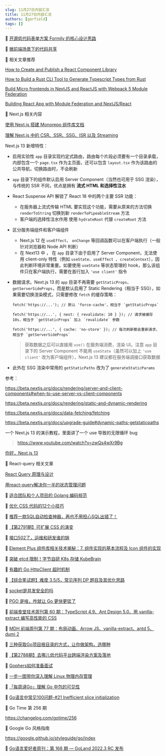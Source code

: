 ```yaml
---
slug: 11月27日内容汇总
title: 11月27日内容汇总
authors: [garfield]
tags: []
---
```


📒 [开源低代码表单方案 Formily 的核心设计思路](https://mp.weixin.qq.com/s/2My8UeAgH9PXRJ5iDAkQJA)

📒 [微前端场景下的代码共享](https://mp.weixin.qq.com/s/OSqCRM3gU9QfAVJOaQyS-Q)

📒 相关文章推荐

[How to Create and Publish a React Component Library](https://dev.to/alexeagleson/how-to-create-and-publish-a-react-component-library-2oe)

[How to Build a Rust CLI Tool to Generate Typescript Types from Rust](https://dev.to/alexeagleson/how-to-build-a-rust-cli-tool-to-generate-typescript-types-from-rust-20cm)

[Build Micro frontends in NextJS and ReactJS with Webpack 5 Module Federation](https://medium.com/a-layman/build-micro-frontends-in-nextjs-and-reactjs-with-webpack-5-module-federation-e142ad76f48c)

[Building React App with Module Federation and NextJS/React](https://dev.to/omher/building-react-app-with-module-federation-and-nextjsreact-1pkh)

📒 Next.js 相关内容

[使用 Next.js 搭建 Monorepo 组件库文档](https://juejin.cn/post/7168885699507126303)

[理解 Next.js 中的 CSR、SSR、SSG、ISR 以及 Streaming](https://juejin.cn/post/7162775935828115469)

Next.js 13 新增特性：

- 启用实验性 `app` 目录实现约定式路由，路由每个片段必须要有一个目录承载，内部包含一个 `page.tsx` 作为主页面，还可以包含 `layout.tsx` 作为该路由的公共导航，切换路由时，不会刷新
- `app` 目录下的组件默认启用 Server Component（当然也可用于 SSG 渲染），与传统的 SSR 不同，优点是拥有 **流式 HTML 和选择性注水**
- React Suspense API 解锁了 React 18 中的两个主要 SSR 功能：
  - 在服务器上流式传输 HTML
    要实现这个功能，需要从原来的方法切换 `renderToString` 切换到新 `renderToPipeableStream` 方法
  - 客户端的选择性注水作用
    使用 `hydrateRoot` 代替 `createRoot` 方法
- 区分服务端组件和客户端组件
  - Next.js 12 在 `useEffect`、 `onChange` 等回调函数可以在客户端执行（一般针对浏览器和 Node API 判断）
  - 在 Next13 中 ， 在 `app` 目录下由于启用了 Server Component，无法使用 client-only 特性（例如 `useState`、`useEffect `、`createContext`），因此判断环境非常重要。如要使用 `useState` 等状态管理的 hook，那么该组件只在客户端执行，需要在首行加入 `'use client'` 指令
- 数据请求。Next.js 13 的 `app` 目录不再需要 `getStaticProps`、`getServerSideProps`，而是默认启用了 Static Rendering（相当于 SSG），如果需要切换渲染模式，只需要修改 `fetch` 的缓存策略：

  ```tsx
  fetch('https://...'); // 默认 'force-cache'，相当于 `getStaticProps`

  fetch('https://...', { next: { revalidate: 10 } }); // 请求被缓存 10s，相当于 `getStaticProps` 加上 `revalidate` 参数

  fetch('https://...', { cache: 'no-store' }); // 每次刷新都会重新请求，相当于 `getServerSideProps`
  ```

  > 获取数据之后可以直接用 `use()` 在服务端消费，渲染 UI。注意 `app` 目录下的 Server Component 不能用 `useState`（虽然可以加上 `'use client'` 改为客户端组件），Next.js 13 建议都在服务端调接口获取数据

- 此外在 SSG 渲染中常用的 `getStaticPaths` 改为了 `generateStaticParams`

参考：

https://beta.nextjs.org/docs/rendering/server-and-client-components#when-to-use-server-vs-client-components

https://beta.nextjs.org/docs/rendering/static-and-dynamic-rendering

https://beta.nextjs.org/docs/data-fetching/fetching

https://beta.nextjs.org/docs/upgrade-guide#dynamic-paths-getstaticpaths

一个 Next.js 13 的演示教程，里面讲了一个 use 导致的无限循环 bug

> https://www.youtube.com/watch?v=zwQs4wXr9Bg

[你好，Next.js 13](https://juejin.cn/post/7160084572942630926#heading-13)

📒 React-query 相关文章

[React Query 原理与设计](https://juejin.cn/post/7169515109172609032)

[用react-query解决你一半的状态管理问题](https://juejin.cn/post/6930542093840416776)

📒 [适合团队和个人项目的 Golang 编码规范](https://juejin.cn/post/7157594175846744071)

📒 [优化 CSS 代码的12个小技巧](https://mp.weixin.qq.com/s/CctmY6NS2zQY8d7l7O2dpg)

📒 [推荐一款SQL自动检查神器，再也不用担心SQL出错了！](https://mp.weixin.qq.com/s/3yHSh7djpeeYZkajkTGFKg)

📒 [【第2791期】可扩展 CSS 的演变](https://mp.weixin.qq.com/s/2tcAHWQTI75UjBZLieY7FQ)

📒 [接口502了，运维和研发谁的锅](https://mp.weixin.qq.com/s/UEzprqAEeTrdJt1NxTT49A)

📒 [Element Plus 组件库相关技术揭秘：7. 组件实现的基本流程及 Icon 组件的实现](https://juejin.cn/post/7168835045984043022)

📒 [突破 etcd 限制！字节自研 K8s 存储 KubeBrain](https://mp.weixin.qq.com/s/osJfi_oOfhEmQJNVqKel3Q)

📒 [有趣的 Go HttpClient 超时机制](https://mp.weixin.qq.com/s/HPzoclfCB3UxLScXm4J83w)

📒 [【综合笔试题】难度 3.5/5，常见序列 DP 题目及其优化思路](https://mp.weixin.qq.com/s/F0fpJLcNmiMlS18S0iP3CQ)

📒 [socket是并发安全的吗](https://mp.weixin.qq.com/s/rNfBHtpFLxwY7-CiBvkQ5A)

📒 [PGO 是啥，咋就让 Go 更快更猛了](https://mp.weixin.qq.com/s/7uobN6DmpIYqG34pOpvvlA)

📒 [前端食堂技术周刊第 60 期：TypeScript 4.9、Ant Design 5.0、用 vanilla-extract 编写高性能的 CSS](https://juejin.cn/post/7168433475404922910)

📒 [MDH 前端周刊第 77 期：布局动画、Arrow JS、vanilla-extract、antd 5、dumi 2](https://mp.weixin.qq.com/s/dI_gqBOSybThJUb-GNVKyw)

📒 [三种获取Go项目根目录的方式，让你做架构，选哪种](https://mp.weixin.qq.com/s/ws0fcHi-DzCN5PrJNDNKog)

📒 [【第2788期】去哪儿低代码平台跨端渲染方案及落地](https://mp.weixin.qq.com/s/mJj3qUw1sPjuX8dVZxvBwA)

📒 [Gophers如何准备面试](https://mp.weixin.qq.com/s/Elq7SWRpH08KmhX7auboOA)

📒 [一步一图带你深入理解 Linux 物理内存管理](https://mp.weixin.qq.com/s/Cn-oX0W5DrI2PivaWLDpPw)

📒 [「每周译Go」理解 Go 中包的可见性](https://mp.weixin.qq.com/s/NDC5tEG4GlGTDH_OcJLtfw)

📒 [Go语言中常见100问题-#21 Inefficient slice initialization](https://mp.weixin.qq.com/s/us3NddiVMUADMRU7v-aXKg)

📒 Go Time 第 256 期

https://changelog.com/gotime/256

📒 Google Go 风格指南

https://google.github.io/styleguide/go/index

📒 [Go语言爱好者周刊：第 168 期 — GoLand 2022.3 RC 发布](https://mp.weixin.qq.com/s/VXT6XUoxkZL3LwaN--SUXw)
